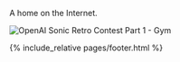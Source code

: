 

A home on the Internet.

![OpenAI Sonic Retro Contest Part 1 - Gym](pages/openai_retro_contest-1)
 
 
 
 
 
 
 
 

{% include_relative pages/footer.html %}
